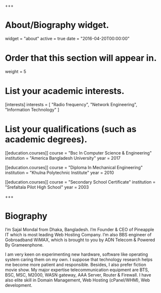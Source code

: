 +++
# About/Biography widget.
widget = "about"
active = true
date = "2016-04-20T00:00:00"

# Order that this section will appear in.
weight = 5

# List your academic interests.
[interests]
  interests = [
    "Radio frequency",
    "Network Engineering",
    "Information Technology"
  ]

# List your qualifications (such as academic degrees).
[[education.courses]]
  course = "Bsc In Computer Science & Engineering"
  institution = "America Bangladesh University"
  year = 2017

[[education.courses]]
  course = "Diploma In Mechanical Engineering"
  institution = "Khulna Polytechnic Institute"
  year = 2010

[[education.courses]]
  course = "Secondary School Certificate"
  institution = "Srefaltala Pilot High School"
  year = 2003
 
+++

# Biography

I’m Sajal Mondal from Dhaka, Bangladesh. I’m Founder & CEO of Pineapple IT which is most leading Web Hosting Company. I’m also BBS engineer of Gobroadband WiMAX, which is brought to you by ADN Telecom & Powered By Grameenphone.

I am very keen on experimenting new hardware, software like operating system caring them on my own. I suppose that technology research helps me become more patient and responsible. Besides, I also prefer fiction movie show. My major expertise telecommunication equipment are BTS, BSC, MSC, M2000, WASN gateway, AAA Server, Router & Firewall. I have also elite skill in Domain Management, Web Hosting (cPanel/WHM), Web development.
